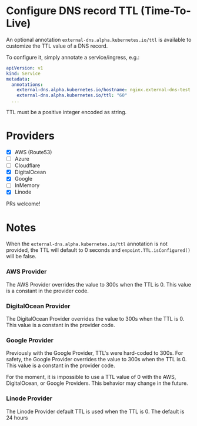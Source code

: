 Configure DNS record TTL (Time-To-Live)
=======================================

An optional annotation `external-dns.alpha.kubernetes.io/ttl` is available to customize the TTL value of a DNS record.

To configure it, simply annotate a service/ingress, e.g.:

```yaml
apiVersion: v1
kind: Service
metadata:
  annotations:
    external-dns.alpha.kubernetes.io/hostname: nginx.external-dns-test.my-org.com.
    external-dns.alpha.kubernetes.io/ttl: "60"
  ...
```

TTL must be a positive integer encoded as string.

Providers
=========

- [x] AWS (Route53)
- [ ] Azure
- [ ] Cloudflare
- [x] DigitalOcean
- [x] Google
- [ ] InMemory
- [x] Linode

PRs welcome!

Notes
=====
When the `external-dns.alpha.kubernetes.io/ttl` annotation is not provided, the TTL will default to 0 seconds and `enpoint.TTL.isConfigured()` will be false.

### AWS Provider
The AWS Provider overrides the value to 300s when the TTL is 0.
This value is a constant in the provider code.

### DigitalOcean Provider
The DigitalOcean Provider overrides the value to 300s when the TTL is 0.
This value is a constant in the provider code.

### Google Provider
Previously with the Google Provider, TTL's were hard-coded to 300s.
For safety, the Google Provider overrides the value to 300s when the TTL is 0.
This value is a constant in the provider code.

For the moment, it is impossible to use a TTL value of 0 with the AWS, DigitalOcean, or Google Providers.
This behavior may change in the future.

### Linode Provider
The Linode Provider default TTL is used when the TTL is 0. The default is 24 hours 